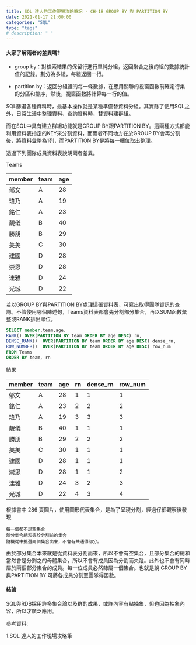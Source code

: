 ```yaml
---
title: SQL 達人的工作現場攻略筆記 - CH-18 GROUP BY 與 PARTITION BY
date: 2021-01-17 21:00:00
categories: "SQL"
type: "tags"
# description: " "
---
```


#### 大家了解兩者的差異嗎?

- group by：對檢索結果的保留行進行單純分組，返回聚合之後的組的數據統計值的記錄。劃分為多組，每組返回一行。

- partition by：返回分組裡的每一條數據，在應用關聯的視窗函數前確定行集的分區和排序，然後，視窗函數將計算每一行的值。

SQL篩選各種資料時，最基本操作就是某種準備替資料分組。其實除了使用SQL之外，日常生活中整理資料、查詢資料時，替資料建群組。

而在SQL中具有建立群組功能就是GROUP BY跟PARTITION BY。這兩種方式都能利用資料表指定的KEY來分割資料，而兩者不同地方在於GROUP BY會再分割後，將資料彙整為1列，而PARTITION BY是將每一欄位取出整理。

透過下列團隊成員資料表說明兩者差異。

Teams

| member | team | age |
| ------ | ---- | --- |
| 郁文   | A    | 28  |
| 瑋乃   | A    | 19  |
| 銘仁   | A    | 23  |
| 靚儀   | B    | 40  |
| 勝朋   | B    | 29  |
| 美美   | C    | 30  |
| 建國   | D    | 28  |
| 崇恩   | D    | 28  |
| 連雅   | D    | 24  |
| 光城   | D    | 22  |

若以GROUP BY與PARTITION BY處理這張資料表，可寫出取得團隊資訊的查詢。不管使用哪個陳述句，Teams資料表都會先分割部分集合，再以SUM函數彙整或RANK排出順位。

```sql
SELECT member,team,age,
RANK() OVER(PARTITION BY team ORDER BY age DESC) rn,
DENSE_RANK()  OVER(PARTITION BY team ORDER BY age DESC) dense_rn,
ROW_NUMBER()  OVER(PARTITION BY team ORDER BY age DESC) row_num
FROM Teams
ORDER BY team, rn
```

結果

| member | team | age | rn  | dense_rn | row_num |
| ------ | ---- | --- | --- | -------- | ------- |
| 郁文   | A    | 28  | 1   | 1        | 1       |
| 銘仁   | A    | 23  | 2   | 2        | 2       |
| 瑋乃   | A    | 19  | 3   | 3        | 3       |
| 靚儀   | B    | 40  | 1   | 1        | 1       |
| 勝朋   | B    | 29  | 2   | 2        | 2       |
| 美美   | C    | 30  | 1   | 1        | 1       |
| 建國   | D    | 28  | 1   | 1        | 1       |
| 崇恩   | D    | 28  | 1   | 1        | 2       |
| 連雅   | D    | 24  | 3   | 2        | 3       |
| 光城   | D    | 22  | 4   | 3        | 4       |

根據書中 286 頁圖片，使用圖形代表集合，是為了呈現分割，經過仔細觀察後發現

    每一個都不是空集合
    部分集合總和等於分割前的集合
    隨機從中挑選兩個集合出來，不會有共通得部分。

由於部分集合本來就是從資料表分割而來，所以不會有空集合，且部分集合的總和當然會是分割之的母體集合，所以不會有成員因為分割而失蹤。此外也不會有同時屬於兩個部分集合的成員。每一位成員必然隸屬一個集合。也就是說 GROUP BY與PARTITION BY 可將各成員分割至團隊得函數。

#### 結論

SQL與RDB採用許多集合論以及群的成果，或許內容有點抽象，但也因為抽象內容，所以才廣泛應用。


參考資料: 

1.SQL 達人的工作現場攻略筆